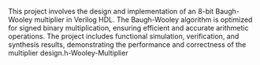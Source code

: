 This project involves the design and implementation of an 8-bit Baugh-Wooley multiplier in Verilog HDL. The Baugh-Wooley algorithm is optimized for signed binary multiplication, ensuring efficient and accurate arithmetic operations. The project includes functional simulation, verification, and synthesis results, demonstrating the performance and correctness of the multiplier design.h-Wooley-Multiplier
